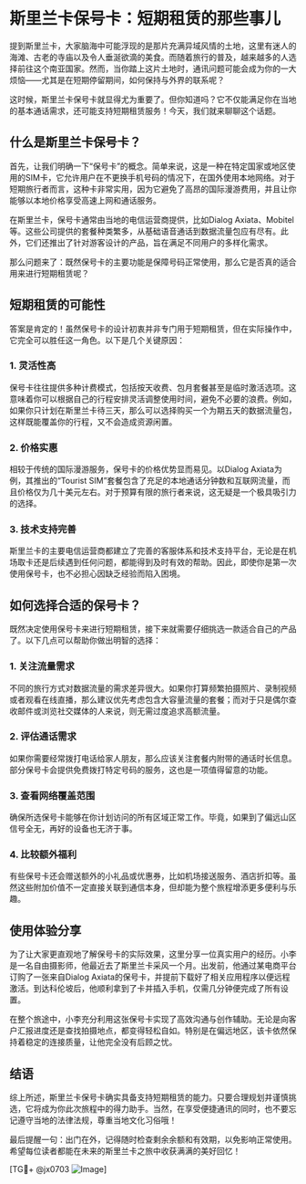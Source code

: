 # 斯里兰卡保号卡：短期租赁的那些事儿

提到斯里兰卡，大家脑海中可能浮现的是那片充满异域风情的土地，这里有迷人的海滩、古老的寺庙以及令人垂涎欲滴的美食。而随着旅行的普及，越来越多的人选择前往这个南亚国家。然而，当你踏上这片土地时，通讯问题可能会成为你的一大烦恼——尤其是在短期停留期间，如何保持与外界的联系呢？

这时候，斯里兰卡保号卡就显得尤为重要了。但你知道吗？它不仅能满足你在当地的基本通话需求，还可能支持短期租赁服务！今天，我们就来聊聊这个话题。

## 什么是斯里兰卡保号卡？

首先，让我们明确一下“保号卡”的概念。简单来说，这是一种在特定国家或地区使用的SIM卡，它允许用户在不更换手机号码的情况下，在国外使用本地网络。对于短期旅行者而言，这种卡非常实用，因为它避免了高昂的国际漫游费用，并且让你能够以本地价格享受高速上网和通话服务。

在斯里兰卡，保号卡通常由当地的电信运营商提供，比如Dialog Axiata、Mobitel等。这些公司提供的套餐种类繁多，从基础语音通话到数据流量包应有尽有。此外，它们还推出了针对游客设计的产品，旨在满足不同用户的多样化需求。

那么问题来了：既然保号卡的主要功能是保障号码正常使用，那么它是否真的适合用来进行短期租赁呢？

## 短期租赁的可能性

答案是肯定的！虽然保号卡的设计初衷并非专门用于短期租赁，但在实际操作中，它完全可以胜任这一角色。以下是几个关键原因：

### 1. **灵活性高**
   保号卡往往提供多种计费模式，包括按天收费、包月套餐甚至是临时激活选项。这意味着你可以根据自己的行程安排灵活调整使用时间，避免不必要的浪费。例如，如果你只计划在斯里兰卡待三天，那么可以选择购买一个为期五天的数据流量包，这样既能覆盖你的行程，又不会造成资源闲置。

### 2. **价格实惠**
   相较于传统的国际漫游服务，保号卡的价格优势显而易见。以Dialog Axiata为例，其推出的“Tourist SIM”套餐包含了充足的本地通话分钟数和互联网流量，而且价格仅为几十美元左右。对于预算有限的旅行者来说，这无疑是一个极具吸引力的选择。

### 3. **技术支持完善**
   斯里兰卡的主要电信运营商都建立了完善的客服体系和技术支持平台，无论是在机场取卡还是后续遇到任何问题，都能得到及时有效的帮助。因此，即使你是第一次使用保号卡，也不必担心因缺乏经验而陷入困境。

## 如何选择合适的保号卡？

既然决定使用保号卡来进行短期租赁，接下来就需要仔细挑选一款适合自己的产品了。以下几点可以帮助你做出明智的选择：

### 1. **关注流量需求**
   不同的旅行方式对数据流量的需求差异很大。如果你打算频繁拍摄照片、录制视频或者观看在线直播，那么建议优先考虑包含大容量流量的套餐；而对于只是偶尔查收邮件或浏览社交媒体的人来说，则无需过度追求高额流量。

### 2. **评估通话需求**
   如果你需要经常拨打电话给家人朋友，那么应该关注套餐内附带的通话时长信息。部分保号卡会提供免费拨打特定号码的服务，这也是一项值得留意的功能。

### 3. **查看网络覆盖范围**
   确保所选保号卡能够在你计划访问的所有区域正常工作。毕竟，如果到了偏远山区信号全无，再好的设备也无济于事。

### 4. **比较额外福利**
   有些保号卡还会赠送额外的小礼品或优惠券，比如机场接送服务、酒店折扣等。虽然这些附加价值不一定直接关联到通信本身，但却能为整个旅程增添更多便利与乐趣。

## 使用体验分享

为了让大家更直观地了解保号卡的实际效果，这里分享一位真实用户的经历。小李是一名自由摄影师，他最近去了斯里兰卡采风一个月。出发前，他通过某电商平台订购了一张来自Dialog Axiata的保号卡，并提前下载好了相关应用程序以便远程激活。到达科伦坡后，他顺利拿到了卡并插入手机，仅需几分钟便完成了所有设置。

在整个旅途中，小李充分利用这张保号卡实现了高效沟通与创作辅助。无论是向客户汇报进度还是查找拍摄地点，都变得轻松自如。特别是在偏远地区，该卡依然保持着稳定的连接质量，让他完全没有后顾之忧。

## 结语

综上所述，斯里兰卡保号卡确实具备支持短期租赁的能力。只要合理规划并谨慎挑选，它将成为你此次旅程中的得力助手。当然，在享受便捷通讯的同时，也不要忘记遵守当地的法律法规，尊重当地文化习俗哦！

最后提醒一句：出门在外，记得随时检查剩余余额和有效期，以免影响正常使用。希望每位读者都能在未来的斯里兰卡之旅中收获满满的美好回忆！

[TG💪+ @jx0703 ![Image](https://github.com/user-attachments/assets/dbca1d08-cadb-493c-b0ec-ad6f7a83f270)]
